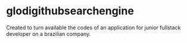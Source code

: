 # glodigithubsearchengine
Created to turn available the codes of an application for junior fullstack developer on a brazilian company.
